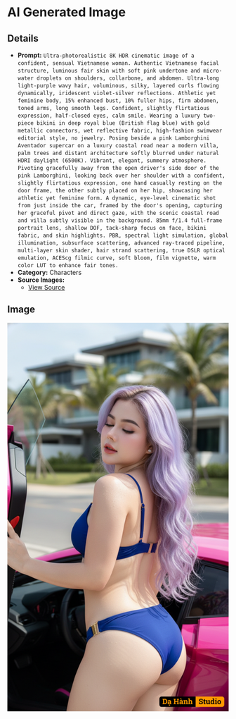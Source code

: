 # AI Generated Image

## Details
- **Prompt:** `Ultra-photorealistic 8K HDR cinematic image of a confident, sensual Vietnamese woman. Authentic Vietnamese facial structure, luminous fair skin with soft pink undertone and micro-water droplets on shoulders, collarbone, and abdomen. Ultra-long light-purple wavy hair, voluminous, silky, layered curls flowing dynamically, iridescent violet-silver reflections. Athletic yet feminine body, 15% enhanced bust, 10% fuller hips, firm abdomen, toned arms, long smooth legs. Confident, slightly flirtatious expression, half-closed eyes, calm smile. Wearing a luxury two-piece bikini in deep royal blue (British flag blue) with gold metallic connectors, wet reflective fabric, high-fashion swimwear editorial style, no jewelry. Posing beside a pink Lamborghini Aventador supercar on a luxury coastal road near a modern villa, palm trees and distant architecture softly blurred under natural HDRI daylight (6500K). Vibrant, elegant, summery atmosphere. Pivoting gracefully away from the open driver's side door of the pink Lamborghini, looking back over her shoulder with a confident, slightly flirtatious expression, one hand casually resting on the door frame, the other subtly placed on her hip, showcasing her athletic yet feminine form. A dynamic, eye-level cinematic shot from just inside the car, framed by the door's opening, capturing her graceful pivot and direct gaze, with the scenic coastal road and villa subtly visible in the background. 85mm f/1.4 full-frame portrait lens, shallow DOF, tack-sharp focus on face, bikini fabric, and skin highlights. PBR, spectral light simulation, global illumination, subsurface scattering, advanced ray-traced pipeline, multi-layer skin shader, hair strand scattering, true DSLR optical emulation, ACEScg filmic curve, soft bloom, film vignette, warm color LUT to enhance fair tones.`
- **Category:** Characters
- **Source Images:**
  - [View Source](https://raw.githubusercontent.com/lenzcomvth/Somethings/main/Models/Female/Female.png)

## Image
![AI Generated Image](./image-2025-10-24T20-37-33-555Z-cq0tg.png)